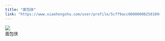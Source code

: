 ```yaml
---
title: "面包侠"
link: "https://www.xiaohongshu.com/user/profile/5cff9acc0000000025018949/"
---
```


<img src="http://sns-webpic-qc.xhscdn.com/202409111443/9aa04cf7ce257d687236bde534202bf7/1040g00830tkmbt2pkk005n7vjb69b2a9bmpmmhg!nc_n_nwebp_mw_1" /><br />面包侠
